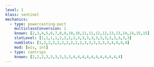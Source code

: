 ```yaml
---
level: 1
klass: sentinel
mechanics:
  - type: powercasting-pact
    multiclassConversion: 1
    known: [2,3,4,5,6,7,8,9,10,10,11,11,12,12,13,13,14,14,15,15]
    slotLevel: [1,1,1,1,2,2,2,2,3,3,3,3,3,3,3,3,3,3,3,3]
    numSlots: [1,2,2,2,2,2,2,2,2,2,3,3,3,3,3,3,4,4,4,4]
    mod: [wis, int]
  - type: cantrips
    known: [2,2,2,3,3,3,3,3,3,4,4,4,4,4,4,4,4,4,4,4]
---
```

